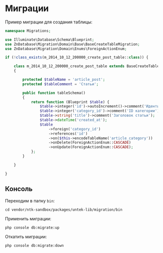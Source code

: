 # Миграции

Пример миграции для создания таблицы:

```php
namespace Migrations;

use Illuminate\Database\Schema\Blueprint;
use ZnDatabase\Migration\Domain\Base\BaseCreateTableMigration;
use ZnDatabase\Migration\Domain\Enums\ForeignActionEnum;

if (!class_exists(m_2014_10_12_200000_create_post_table::class)) {

    class m_2014_10_12_200000_create_post_table extends BaseCreateTableMigration
    {

        protected $tableName = 'article_post';
        protected $tableComment = 'Статьи';

        public function tableSchema()
        {
            return function (Blueprint $table) {
                $table->integer('id')->autoIncrement()->comment('Идентификатор');
                $table->integer('category_id')->comment('ID категории');
                $table->string('title')->comment('Заголовок статьи');
                $table->dateTime('created_at');
                $table
                    ->foreign('category_id')
                    ->references('id')
                    ->on($this->encodeTableName('article_category'))
                    ->onDelete(ForeignActionEnum::CASCADE)
                    ->onUpdate(ForeignActionEnum::CASCADE);
            };
        }

    }

}
```

## Консоль

Переходим в папку `bin`:

    cd vendor/ntk-sandbox/packages/untek-lib/migration/bin

Применить миграции:

    php console db:migrate:up

Откатить миграции:

    php console db:migrate:down

